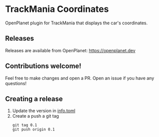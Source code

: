 # TrackMania Coordinates

OpenPlanet plugin for TrackMania that displays the car's coordinates.

## Releases

Releases are available from OpenPlanet: https://openplanet.dev

## Contributions welcome!

Feel free to make changes and open a PR. Open an issue if you have any questions!

## Creating a release

1. Update the version in [info.toml](./info.toml#L8)
2. Create a push a git tag
    ```
    git tag 0.1
    git push origin 0.1
    ```
